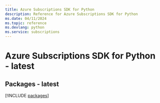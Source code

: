 ```yaml
---
title: Azure Subscriptions SDK for Python
description: Reference for Azure Subscriptions SDK for Python
ms.date: 04/11/2024
ms.topic: reference
ms.devlang: python
ms.service: subscriptions
---
```

# Azure Subscriptions SDK for Python - latest
## Packages - latest
[!INCLUDE [packages](subscriptions-index.md)]